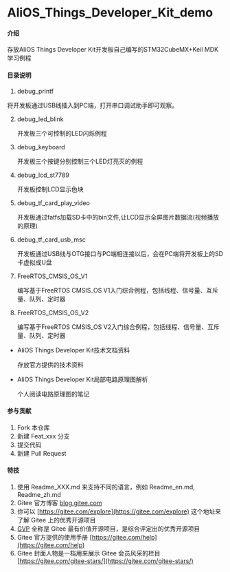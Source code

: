 # AliOS_Things_Developer_Kit_demo

#### 介绍
存放AliOS Things Developer Kit开发板自己编写的STM32CubeMX+Keil MDK学习例程

#### 目录说明
1.  debug_printf

   将开发板通过USB线插入到PC端，打开串口调试助手即可观察。

2. debug_led_blink

   开发板三个可控制的LED闪烁例程

3. debug_keyboard

   开发板三个按键分别控制三个LED灯亮灭的例程

4. debug_lcd_st7789

   开发板控制LCD显示色块

5. debug_tf_card_play_video

   开发板通过fatfs加载SD卡中的bin文件,让LCD显示全屏图片数据流(视频播放的原理)

6. debug_tf_card_usb_msc

   开发板通过USB线与OTG接口与PC端相连接以后，会在PC端将开发板上的SD卡虚拟成U盘

7. FreeRTOS_CMSIS_OS_V1

   编写基于FreeRTOS CMSIS_OS V1入门综合例程，包括线程、信号量、互斥量、队列、定时器

8. FreeRTOS_CMSIS_OS_V2

   编写基于FreeRTOS CMSIS_OS V2入门综合例程，包括线程、信号量、互斥量、队列、定时器

   

   

   

- AliOS Things Developer Kit技术文档资料

   存放官方提供的技术资料

- AliOS Things Developer Kit局部电路原理图解析

   个人阅读电路原理图的笔记

#### 参与贡献

1.  Fork 本仓库
2.  新建 Feat_xxx 分支
3.  提交代码
4.  新建 Pull Request


#### 特技

1.  使用 Readme\_XXX.md 来支持不同的语言，例如 Readme\_en.md, Readme\_zh.md
2.  Gitee 官方博客 [blog.gitee.com](https://blog.gitee.com)
3.  你可以 [https://gitee.com/explore](https://gitee.com/explore) 这个地址来了解 Gitee 上的优秀开源项目
4.  [GVP](https://gitee.com/gvp) 全称是 Gitee 最有价值开源项目，是综合评定出的优秀开源项目
5.  Gitee 官方提供的使用手册 [https://gitee.com/help](https://gitee.com/help)
6.  Gitee 封面人物是一档用来展示 Gitee 会员风采的栏目 [https://gitee.com/gitee-stars/](https://gitee.com/gitee-stars/)
